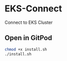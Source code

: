 # EKS-Connect

Connect to EKS Cluster

## Open in GitPod

```bash
chmod +x install.sh
./install.sh
```
